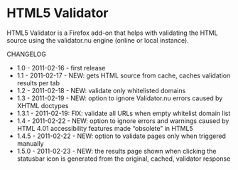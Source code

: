 # HTML5 Validator

HTML5 Validator is a Firefox add-on that helps with validating the HTML source using the validator.nu engine (online or local instance).


CHANGELOG

* 1.0 - 2011-02-16 - first release
* 1.1 - 2011-02-17 - NEW: gets HTML source from cache, caches validation results per tab
* 1.2 - 2011-02-18 - NEW: validate only whitelisted domains
* 1.3 - 2011-02-19 - NEW: option to ignore Validator.nu errors caused by XHTML doctypes
* 1.3.1 - 2011-02-19: FIX: validate all URLs when empty whitelist domain list
* 1.4 - 2011-02-22 - NEW: option to ignore errors and warnings caused by HTML 4.01 accessibility features made “obsolete” in HTML5
* 1.4.5 - 2011-02-22 - NEW: option to validate pages only when triggered manually
* 1.5.0 - 2011-02-23 - NEW: the results page shown when clicking the statusbar icon is generated from the original, cached, validator response